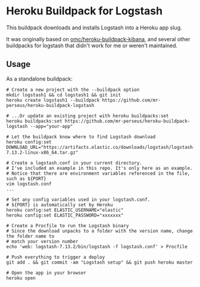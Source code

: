 # Heroku Buildpack for Logstash

This buildpack downloads and installs Logstash into a Heroku app slug.

It was originally based on [omc/heroku-buildpack-kibana](https://github.com/omc/heroku-buildpack-kibana), and several other buildpacks for logstash that didn't work for me or weren't maintained.

## Usage

As a standalone buildpack:

    # Create a new project with the --buildpack option
    mkdir logstash1 && cd logstash1 && git init
    heroku create logstash1 --buildpack https://github.com/mr-perseus/heroku-buildpack-logstash 

    # ...Or update an existing project with heroku buildpacks:set
    heroku buildpacks:set https://github.com/mr-perseus/heroku-buildpack-logstash --app="your-app" 

    # Let the buildpack know where to find Logstash download
    heroku config:set DOWNLOAD_URL="https://artifacts.elastic.co/downloads/logstash/logstash-7.13.2-linux-x86_64.tar.gz"

    # Create a logstash.conf in your current directory.
    # I've included an example in this repo. It's only here as an example.
    # Notice that there are environment variables referenced in the file, such as ${PORT}
    vim logstash.conf
    ...

    # Set any config variables used in your logstash.conf.
    # ${PORT} is automatically set by Heroku
    heroku config:set ELASTIC_USERNAME="elastic"
    heroku config:set ELASTIC_PASSWORD="xxxxxxx"

    # Create a Procfile to run the Logstash binary
    # Since the download unpacks to a folder with the version name, change the folder name to
    # match your version number
    echo 'web: logstash-7.13.2/bin/logstash -f logstash.conf' > Procfile

    # Push everything to trigger a deploy
    git add . && git commit -am "Logstash setup" && git push heroku master

    # Open the app in your browser
    heroku open
